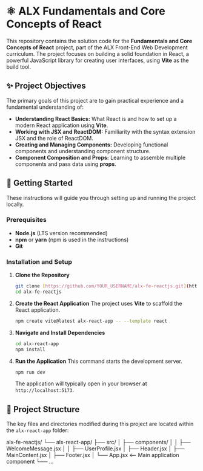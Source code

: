 # ⚛️ ALX Fundamentals and Core Concepts of React

This repository contains the solution code for the **Fundamentals and Core Concepts of React** project, part of the ALX Front-End Web Development curriculum. The project focuses on building a solid foundation in React, a powerful JavaScript library for creating user interfaces, using **Vite** as the build tool.

## ✨ Project Objectives

The primary goals of this project are to gain practical experience and a fundamental understanding of:

* **Understanding React Basics:** What React is and how to set up a modern React application using **Vite**.
* **Working with JSX and ReactDOM:** Familiarity with the syntax extension JSX and the role of ReactDOM.
* **Creating and Managing Components:** Developing functional components and understanding component structure.
* **Component Composition and Props:** Learning to assemble multiple components and pass data using **props**.

## 🚀 Getting Started

These instructions will guide you through setting up and running the project locally.

### Prerequisites

* **Node.js** (LTS version recommended)
* **npm** or **yarn** (npm is used in the instructions)
* **Git**

### Installation and Setup

1.  **Clone the Repository**
    ```bash
    git clone [https://github.com/YOUR_USERNAME/alx-fe-reactjs.git](https://github.com/YOUR_USERNAME/alx-fe-reactjs.git)
    cd alx-fe-reactjs
    ```

2.  **Create the React Application**
    The project uses **Vite** to scaffold the React application.
    ```bash
    npm create vite@latest alx-react-app -- --template react
    ```

3.  **Navigate and Install Dependencies**
    ```bash
    cd alx-react-app
    npm install
    ```

4.  **Run the Application**
    This command starts the development server.
    ```bash
    npm run dev
    ```
    The application will typically open in your browser at `http://localhost:5173`.

## 📂 Project Structure

The key files and directories modified during this project are located within the `alx-react-app` folder:

alx-fe-reactjs/
└── alx-react-app/
├── src/
│   ├── components/
│   │   ├── WelcomeMessage.jsx
│   │   ├── UserProfile.jsx
│   ├── Header.jsx
│   ├── MainContent.jsx
│   ├── Footer.jsx
│   └── App.jsx  <-- Main application component
└── ...

